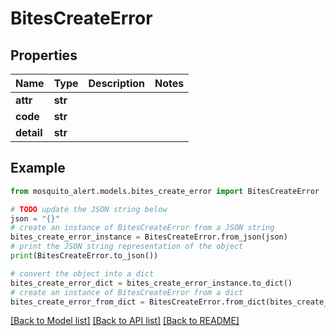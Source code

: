 # BitesCreateError


## Properties

Name | Type | Description | Notes
------------ | ------------- | ------------- | -------------
**attr** | **str** |  | 
**code** | **str** |  | 
**detail** | **str** |  | 

## Example

```python
from mosquito_alert.models.bites_create_error import BitesCreateError

# TODO update the JSON string below
json = "{}"
# create an instance of BitesCreateError from a JSON string
bites_create_error_instance = BitesCreateError.from_json(json)
# print the JSON string representation of the object
print(BitesCreateError.to_json())

# convert the object into a dict
bites_create_error_dict = bites_create_error_instance.to_dict()
# create an instance of BitesCreateError from a dict
bites_create_error_from_dict = BitesCreateError.from_dict(bites_create_error_dict)
```
[[Back to Model list]](../README.md#documentation-for-models) [[Back to API list]](../README.md#documentation-for-api-endpoints) [[Back to README]](../README.md)


